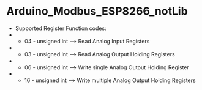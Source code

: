 # Arduino_Modbus_ESP8266_notLib

 * Supported Register Function codes:
 *   - 04 - unsigned int --> Read Analog Input Registers                     
 *   - 03 - unsigned int --> Read Analog Output Holding Registers
 *   - 06 - unsigned int --> Write single Analog Output Holding Register
 *   - 16 - unsigned int --> Write multiple Analog Output Holding Registers
